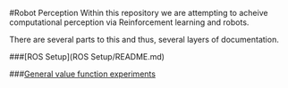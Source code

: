 #Robot Perception
Within this repository we are attempting to acheive computational perception via Reinforcement learning and robots.

There are several parts to this and thus, several layers of documentation.

###[ROS Setup](ROS Setup/README.md)

###[General value function experiments](RobotModule2/README.md)